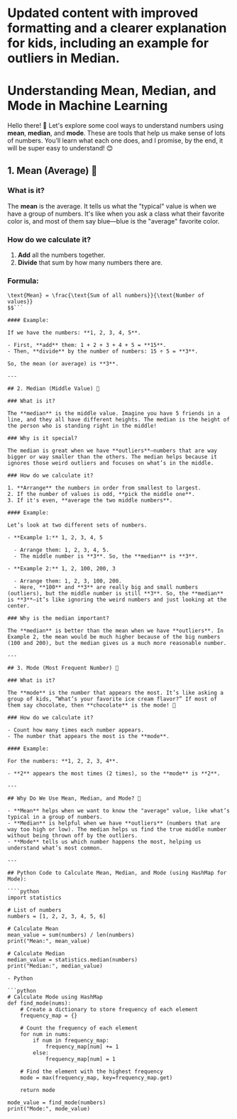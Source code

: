 # Updated content with improved formatting and a clearer explanation for kids, including an example for outliers in Median.

# Understanding Mean, Median, and Mode in Machine Learning

Hello there! 👋 Let's explore some cool ways to understand numbers using **mean**, **median**, and **mode**. These are tools that help us make sense of lots of numbers. You’ll learn what each one does, and I promise, by the end, it will be super easy to understand! 😊

## 1. Mean (Average) 🧮

### What is it?

The **mean** is the average. It tells us what the "typical" value is when we have a group of numbers. It's like when you ask a class what their favorite color is, and most of them say blue—blue is the "average" favorite color.

### How do we calculate it?

1. **Add** all the numbers together.
2. **Divide** that sum by how many numbers there are.

### Formula:

`````$$
\text{Mean} = \frac{\text{Sum of all numbers}}{\text{Number of values}}
$$```

#### Example:

If we have the numbers: **1, 2, 3, 4, 5**.

- First, **add** them: 1 + 2 + 3 + 4 + 5 = **15**.
- Then, **divide** by the number of numbers: 15 ÷ 5 = **3**.

So, the mean (or average) is **3**.

---

## 2. Median (Middle Value) 🎯

### What is it?

The **median** is the middle value. Imagine you have 5 friends in a line, and they all have different heights. The median is the height of the person who is standing right in the middle!

### Why is it special?

The median is great when we have **outliers**—numbers that are way bigger or way smaller than the others. The median helps because it ignores those weird outliers and focuses on what’s in the middle.

### How do we calculate it?

1. **Arrange** the numbers in order from smallest to largest.
2. If the number of values is odd, **pick the middle one**.
3. If it's even, **average the two middle numbers**.

#### Example:

Let’s look at two different sets of numbers.

- **Example 1:** 1, 2, 3, 4, 5

  - Arrange them: 1, 2, 3, 4, 5.
  - The middle number is **3**. So, the **median** is **3**.

- **Example 2:** 1, 2, 100, 200, 3

  - Arrange them: 1, 2, 3, 100, 200.
  - Here, **100** and **3** are really big and small numbers (outliers), but the middle number is still **3**. So, the **median** is **3**—it’s like ignoring the weird numbers and just looking at the center.

### Why is the median important?

The **median** is better than the mean when we have **outliers**. In Example 2, the mean would be much higher because of the big numbers (100 and 200), but the median gives us a much more reasonable number.

---

## 3. Mode (Most Frequent Number) 🔁

### What is it?

The **mode** is the number that appears the most. It’s like asking a group of kids, “What’s your favorite ice cream flavor?” If most of them say chocolate, then **chocolate** is the mode! 🍫

### How do we calculate it?

- Count how many times each number appears.
- The number that appears the most is the **mode**.

#### Example:

For the numbers: **1, 2, 2, 3, 4**.

- **2** appears the most times (2 times), so the **mode** is **2**.

---

## Why Do We Use Mean, Median, and Mode? 🤔

- **Mean** helps when we want to know the "average" value, like what’s typical in a group of numbers.
- **Median** is helpful when we have **outliers** (numbers that are way too high or low). The median helps us find the true middle number without being thrown off by the outliers.
- **Mode** tells us which number happens the most, helping us understand what’s most common.

---

## Python Code to Calculate Mean, Median, and Mode (using HashMap for Mode):

````python
import statistics

# List of numbers
numbers = [1, 2, 2, 3, 4, 5, 6]

# Calculate Mean
mean_value = sum(numbers) / len(numbers)
print("Mean:", mean_value)

# Calculate Median
median_value = statistics.median(numbers)
print("Median:", median_value)

- Python

```python
# Calculate Mode using HashMap
def find_mode(nums):
    # Create a dictionary to store frequency of each element
    frequency_map = {}

    # Count the frequency of each element
    for num in nums:
        if num in frequency_map:
            frequency_map[num] += 1
        else:
            frequency_map[num] = 1

    # Find the element with the highest frequency
    mode = max(frequency_map, key=frequency_map.get)

    return mode

mode_value = find_mode(numbers)
print("Mode:", mode_value)

`````
